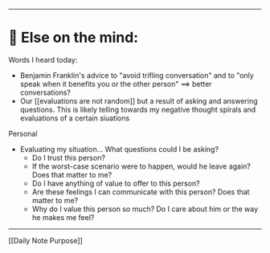 
---
# 📝 Else on the mind:

Words I heard today:
- Benjamin Franklin's advice to "avoid trifling conversation" and to "only speak when it benefits you or the other person" ==> better conversations?
- Our [[evaluations are not random]] but a result of asking and answering questions. This is likely telling towards my negative thought spirals and evaluations of a certain siuations

Personal
- Evaluating my situation... What questions could I be asking?
	- Do I trust this person?
	- If the worst-case scenario were to happen, would he leave again? Does that matter to me?
	- Do I have anything of value to offer to this person? 
	- Are these feelings I can communicate with this person? Does that matter to me?
	- Why do I value this person so much? Do I care about him or the way he makes me feel?
---

[[Daily Note Purpose]]
